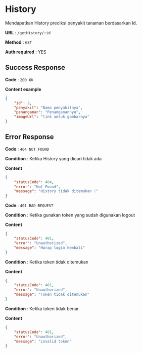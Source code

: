 # History

Mendapatkan History prediksi penyakit tanaman berdasarkan Id.

**URL** : `/getHistory/:id`

**Method** : `GET`

**Auth required** : YES

## Success Response

**Code** : `200 OK`

**Content example**

```json
{
    "id": 2,
    "penyakit": "Nama penyakitnya",
    "penanganan": "Penanganannya",
    "imageUrl": "link untuk gambarnya"
}
```

## Error Response

**Code** : `404 NOT FOUND`

**Condition** : Ketika History yang dicari tidak ada

**Content** 
```json
{
    "statusCode": 404,
    "error": "Not Found",
    "message": "History tidak ditemukan !"
}
```

**Code** : `401 BAD REQUEST`

**Condition** : Ketika gunakan token yang sudah digunakan logout

**Content**
```json
{
    "statusCode": 401,
    "error": "Unauthorized",
    "message": "Harap login kembali"
}
```

**Condition** : Ketika token tidak ditemukan

**Content**
```json
{
    "statusCode": 401,
    "error": "Unauthorized",
    "message": "Token tidak ditemukan"
}
```

**Condition** : Ketika token tidak benar

**Content**
```json
{
    "statusCode": 401,
    "error": "Unauthorized",
    "message": "invalid token"
}
```
